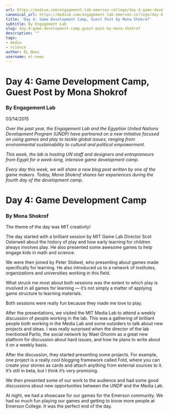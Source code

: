 ```yaml
---
url: https://medium.com/engagement-lab-emerson-college/day-4-game-development-camp-guest-post-by-mona-shokrof-eeaee01b57e7
canonical_url: https://medium.com/engagement-lab-emerson-college/day-4-game-development-camp-guest-post-by-mona-shokrof-eeaee01b57e7
title: 'Day 4: Game Development Camp, Guest Post by Mona Shokrof'
subtitle: By Engagement Lab
slug: day-4-game-development-camp-guest-post-by-mona-shokrof
description: ""
tags:
- media
- science
author: EL_News
username: el-news
---
```


# Day 4: Game Development Camp, Guest Post by Mona Shokrof

### By Engagement Lab

03/14/2015

*Over the past year, the Engagement Lab and the Egyptian United Nations Development Program (UNDP) have partnered on a new initiative focused on using games and play to tackle global issues, ranging from environmental sustainability to cultural and political empowerment.*

*This week, the lab is hosting UN staff and designers and entrepreneurs from Egypt for a week-long, intensive game development camp.*

*Every day this week, we will share a new blog post written by one of the game makers. Today, Mona Shokrof shares her experiences during the fourth day of the development camp.*

# Day 4: Game Development Camp

### By Mona Shokrof

The theme of the day was MIT creativity!

The day started with a brilliant session by MIT Game Lab Director Scot Osterweil about the history of play and how early learning for children always involves play. He also presented some awesome games to help engage kids in math and science.

We were then joined by Peter Stidwel, who presenting about games made specifically for learning. He also introduced us to a network of institutes, organizations and universities working in this field.

What struck me most about both sessions was the extent to which play is involved in all games for learning — it’s not simply a matter of applying game structure to learning materials.

Both sessions were really fun because they made me love to play.

After the presentations, we visited the MIT Media Lab to attend a weekly discussion of people working in the lab. This was a gathering of brilliant people both working in the Media Lab and some outsiders to talk about new projects and ideas. I was really surprised when the director of the lab mentioned Parlio, the social network by Wael Ghonim as a great new platform for discussion about hard issues, and how he plans to write about it on a weekly basis.

After the discussion, they started presenting some projects. For example, one project is a really cool blogging framework called Fold, where you can create your stories as cards and attach anything from external sources to it. It’s still in beta, but I think it’s very promising.

We then presented some of our work to the audience and had some good discussions about new opportunities between the UNDP and the Media Lab.

At night, we had a showcase for our games for the Emerson community. We had so much fun playing our games and getting to know more people at Emerson College. It was the perfect end of the day.


